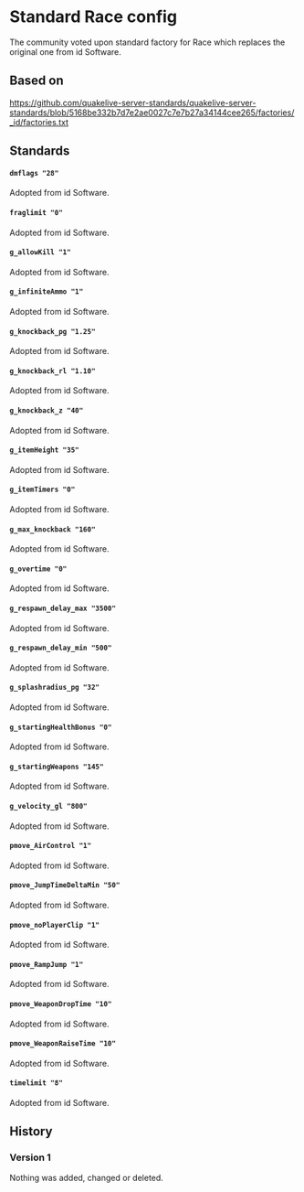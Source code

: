 # Standard Race config

The community voted upon standard factory for Race which replaces the original one from id Software.

## Based on

https://github.com/quakelive-server-standards/quakelive-server-standards/blob/5168be332b7d7e2ae0027c7e7b27a34144cee265/factories/_id/factories.txt

## Standards

#### `dmflags "28"`

Adopted from id Software.

#### `fraglimit "0"`

Adopted from id Software.

#### `g_allowKill "1"`

Adopted from id Software.

#### `g_infiniteAmmo "1"`

Adopted from id Software.

#### `g_knockback_pg "1.25"`

Adopted from id Software.

#### `g_knockback_rl "1.10"`

Adopted from id Software.

#### `g_knockback_z "40"`

Adopted from id Software.

#### `g_itemHeight "35"`

Adopted from id Software.

#### `g_itemTimers "0"`

Adopted from id Software.

#### `g_max_knockback "160"`

Adopted from id Software.

#### `g_overtime "0"`

Adopted from id Software.

#### `g_respawn_delay_max "3500"`

Adopted from id Software.

#### `g_respawn_delay_min "500"`

Adopted from id Software.

#### `g_splashradius_pg "32"`

Adopted from id Software.

#### `g_startingHealthBonus "0"`

Adopted from id Software.

#### `g_startingWeapons "145"`

Adopted from id Software.

#### `g_velocity_gl "800"`

Adopted from id Software.

#### `pmove_AirControl "1"`

Adopted from id Software.

#### `pmove_JumpTimeDeltaMin "50"`

Adopted from id Software.

#### `pmove_noPlayerClip "1"`

Adopted from id Software.

#### `pmove_RampJump "1"`

Adopted from id Software.

#### `pmove_WeaponDropTime "10"`

Adopted from id Software.

#### `pmove_WeaponRaiseTime "10"`

Adopted from id Software.

#### `timelimit "8"`

Adopted from id Software.

## History

### Version 1

Nothing was added, changed or deleted.
